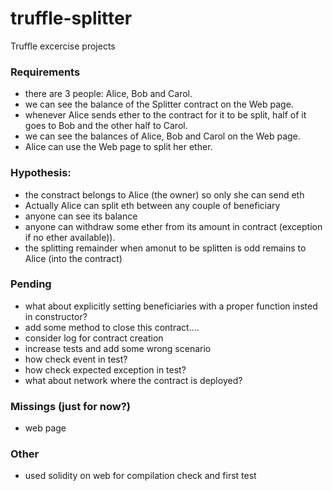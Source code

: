 # truffle-splitter
Truffle excercise projects

### Requirements

- there are 3 people: Alice, Bob and Carol.
- we can see the balance of the Splitter contract on the Web page.
- whenever Alice sends ether to the contract for it to be split, half of it goes to Bob and the other half to Carol.
- we can see the balances of Alice, Bob and Carol on the Web page.
- Alice can use the Web page to split her ether.

### Hypothesis:

- the constract belongs to Alice (the owner) so only she can send eth
- Actually Alice can split eth between any couple of beneficiary 
- anyone can see its balance 
- anyone can withdraw some ether from its amount in contract (exception if no ether available)).
- the splitting remainder when amonut to be splitten is odd remains to Alice (into the contract)

### Pending

- what about explicitly setting beneficiaries with a proper function insted in constructor?
- add some method to close this contract....
- consider log for contract creation
- increase tests and add some wrong scenario 
- how check event in test?
- how check expected exception in test?
- what about network where the contract is  deployed?

### Missings (just for now?)

- web page

### Other
- used solidity on web for compilation check and first test
